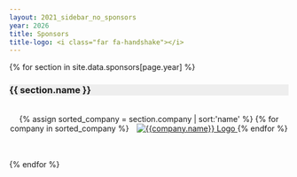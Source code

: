 ```yaml
---
layout: 2021_sidebar_no_sponsors
year: 2026
title: Sponsors
title-logo: <i class="far fa-handshake"></i>
---
```

<!-- <h3 class="centre">Platinum Partners</h3>

<a href="https://hexagon.com" target="_blank">
<img src="{{site.url}}/img/2024/sponsors/HEXAGON_STANDARD_RGB_LOGO Hires Standard.png" width="90%"></a> -->


<!-- <h3 class="centre">Gold Partners</h3>

<h3 class="centre">Silver Partners</h3>

<h3 class="centre">Bronze Partners</h3>

<h3 class="centre">Startup Partners</h3> -->





{% for section in site.data.sponsors[page.year] %}
<h3 class="centre" style="background-color: #EEEEEE">{{ section.name }}</h3>
<br/>
<div align="center">
	{% assign sorted_company = section.company | sort:'name' %}
	{% for company in sorted_company %}
	<!-- <div class="col-md-12 assia"> -->
	<a href="{{company.url}}" target="_blank">
	<img alt="{{company.name}} Logo" src="{{site.url}}/{{company.logo}}" style="width:{{company.width}}; margin-left: 10px" class="centre">
	</a>
	<!-- </div> -->
	<!-- <br/><br/> -->
	{% endfor %}
</div>
<br><br>

{% endfor %}

